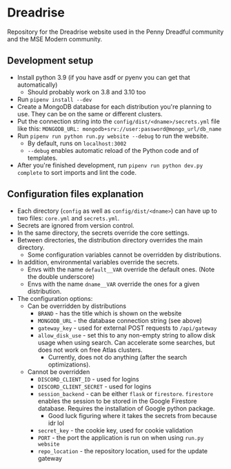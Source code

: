 # Dreadrise

Repository for the Dreadrise website used in the Penny Dreadful community and
the MSE Modern community.

## Development setup

* Install python 3.9 (if you have asdf or pyenv you can get that automatically)
  * Should probably work on 3.8 and 3.10 too
* Run `pipenv install --dev`
* Create a MongoDB database for each distribution you're planning to use.
  They can be on the same or different clusters.
* Put the connection string into the `config/dist/<dname>/secrets.yml` file like this:
  `MONGODB_URL: mongodb+srv://user:password@mongo_url/db_name`
* Run `pipenv run python run.py website --debug` to run the website.
  * By default, runs on `localhost:3002`
  * `--debug` enables automatic reload of the Python code and of templates.
* After you're finished development, run `pipenv run python dev.py complete`
  to sort imports and lint the code.

## Configuration files explanation
* Each directory (`config` as well as `config/dist/<dname>`) can have up to two
  files: `core.yml` and `secrets.yml`.
* Secrets are ignored from version control.
* In the same directory, the secrets override the core settings.
* Between directories, the distribution directory overrides the main directory.
  * Some configuration variables cannot be overridden by distributions.
* In addition, environmental variables override the secrets.
  * Envs with the name `default__VAR` override the default ones. (Note the
    double underscore)
  * Envs with the name `dname__VAR` override the ones for a given distribution.
* The configuration options:
  * Can be overridden by distributions
    * `BRAND` - has the title which is shown on the website
    * `MONGODB_URL` - the database connection string (see above)
    * `gateway_key` - used for external POST requests to `/api/gateway`
    * `allow_disk_use` - set this to any non-empty string to allow disk usage when
      using search. Can accelerate some searches, but does not work on free 
      Atlas clusters.
      * Currently, does not do anything (after the search optimizations). 
  * Cannot be overridden
    * `DISCORD_CLIENT_ID` - used for logins
    * `DISCORD_CLIENT_SECRET` - used for logins
    * `session_backend` - can be either `flask` or `firestore`. `firestore` enables
      the session to be stored in the Google Firestore database. Requires the
      installation of Google python package.
      * Good luck figuring where it takes the secrets from because idr lol
    * `secret_key` - the cookie key, used for cookie validation
    * `PORT` - the port the application is run on when using `run.py website`
    * `repo_location` - the repository location, used for the update gateway
